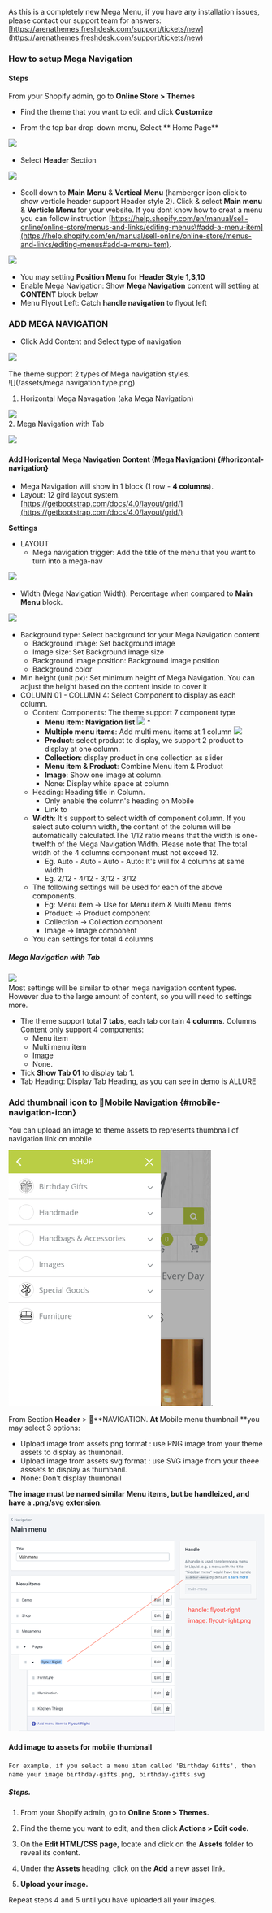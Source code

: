 As this is a completely new Mega Menu, if you have any installation issues, please contact our support team for answers: [https://arenathemes.freshdesk.com/support/tickets/new](https://arenathemes.freshdesk.com/support/tickets/new)

### How to setup Mega Navigation

#### Steps

From your Shopify admin, go to **Online Store &gt; Themes**

* Find the theme that you want to edit and click **Customize**

* From the top bar drop-down menu, Select ** Home Page**

![](/assets/mega1.png)

* Select **Header** Section

![](/assets/mega1.png)

* Scoll down to **Main Menu** & **Vertical Menu** \(hamberger  icon click to show verticle header support Header style 2\). Click & select **Main menu** & **Verticle Menu** for your website. If you dont know how to creat a menu you can follow instruction [https://help.shopify.com/en/manual/sell-online/online-store/menus-and-links/editing-menus\#add-a-menu-item](https://help.shopify.com/en/manual/sell-online/online-store/menus-and-links/editing-menus#add-a-menu-item).

![](/assets/navihoz.png)

* You may setting **Position Menu** for **Header Style 1,3,10**
* Enable Mega Navigation: Show **Mega Navigation** content will setting at **CONTENT** block below
* Menu Flyout Left: Catch **handle navigation** to flyout left

### ADD MEGA NAVIGATION

* Click Add Content and Select type of navigation

![](/assets/navtype.png)

The theme support 2 types of Mega navigation styles.  
![](/assets/mega navigation type.png)

1. Horizontal Mega Navagation  \(aka Mega Navigation\)

![](/assets/nav1.png)  
2. Mega Navigation with Tab

![](/assets/navi3.png)

#### Add Horizontal Mega Navigation Content \(Mega Navigation\) {#horizontal-navigation}

* Mega Navigation will show in 1 block \(1 row - **4 columns**\). 
* Layout: 12 gird layout system. [https://getbootstrap.com/docs/4.0/layout/grid/](https://getbootstrap.com/docs/4.0/layout/grid/)

**Settings**

* LAYOUT
  * Mega navigation trigger: Add the title of the menu that you want to turn into a mega-nav

![](/assets/navtrigger.png)

* Width \(Mega Navigation Width\): Percentage when compared to **Main Menu** block.

![](/assets/nav-mainblock.png)

* Background type: Select background for your Mega Navigation content
  * Background image: Set background image
  * Image size: Set Background image size
  * Background image position: Background image position
  * Background color
* Min height \(unit px\): Set minimum height of Mega Navigation. You can adjust the height based on the content inside to cover it
* COLUMN 01 - COLUMN 4: Select Component to display as each column. 
  * Content Components: The theme support 7 component type
    * **Menu item: Navigation list**
      ![](/assets/menuitem.png)
      \* 
    * **Multiple menu items**: Add multi menu items at 1 column
      ![](/assets/multiitem.png)
    * **Product**: select product to display, we support 2 product to display at one column.
    * **Collection**: display product in one collection as slider
    * **Menu item & Product**: Combine Menu item & Product
    * **Image**: Show one image at column.
    * None: Display white space at column
  * Heading: Heading title in Column.
    * Only enable the column's heading on Mobile
    * Link to
  * **Width**: It's support to select width of component column. If you select auto column width, the content of the column will be automatically calculated.The 1/12 ratio means that the width is one-twelfth of the Mega Navigation Width. Please note that The total witdh of the 4 columns component must not exceed 12.
    * Eg. Auto - Auto - Auto - Auto: It's will fix 4 columns at same width
    * Eg. 2/12 - 4/12 - 3/12 - 3/12
  * The following settings will be used for each of the above components.
    * Eg: Menu item -&gt; Use for Menu item & Multi Menu items
    * Product: -&gt; Product component
    * Collection -&gt; Collection component
    * Image -&gt; Image component
  * You can settings for total 4 columns

##### Mega Navigation with Tab

![](/assets/navi3e.png)  
Most settings will be similar to other mega navigation content types. However due to the large amount of content, so you will need to settings more.

* The theme support total **7 tabs**, each tab contain 4 **columns**. Columns Content only support 4 components:
  * Menu item
  * Multi menu item
  * Image
  * None.
* Tick **Show Tab 01** to display tab 1.
* Tab Heading: Display Tab Heading, as you can see in demo is ALLURE



### Add thumbnail icon to Mobile Navigation {#mobile-navigation-icon}

You can upload an image to theme assets to represents thumbnail of navigation link on mobile

![](/assets/icon-mobile.png).

From  Section **Header** &gt; **NAVIGATION. **At** Mobile menu thumbnail **you may select 3 options:

* Upload image from assets png format : use PNG image from your theme assets to display as thumbnail. 
* Upload image from assets svg format : use SVG image from your theee asssets to display as thumbanil.
* None: Don't display thumbnail

**The image must be named similar Menu items, but be handleized, and have a .png/svg extension.**

![](/assets/handle-item.png)

#### Add image to assets for mobile thumbnail

`For example, if you select a menu item called 'Birthday Gifts', then name your image birthday-gifts.png, birthday-gifts.svg`

##### Steps.

1. From your Shopify admin, go to **Online Store &gt; Themes.**

2. Find the theme you want to edit, and then click **Actions &gt; Edit code.**

3. On the **Edit HTML/CSS page**, locate and click on the **Assets** folder to reveal its content.

4. Under the **Assets** heading, click on the **Add** a new asset link.

5. **Upload your image.**

Repeat steps 4 and 5 until you have uploaded all your images.



